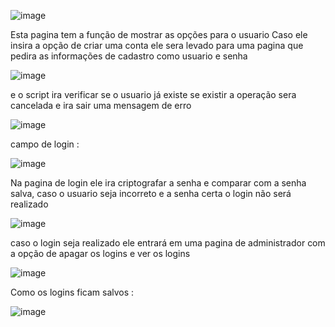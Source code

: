 ![image](https://github.com/Brayandev0/Pagina-de-logins-criptografados/assets/84828739/eeba0786-fcde-40bc-9408-6f0826fad5ed)

Esta pagina tem a função de mostrar as opções para o usuario 
Caso ele insira a opção de criar uma conta ele sera levado para uma pagina 
que pedira as informações de cadastro como usuario e senha 

![image](https://github.com/Brayandev0/Pagina-de-logins-criptografados/assets/84828739/9737f5ee-87bf-47ac-a5a6-fce6d98cfb1b)


e o script ira verificar se o usuario já existe
se existir a operação sera cancelada e ira sair uma mensagem de erro 

![image](https://github.com/Brayandev0/Pagina-de-logins-criptografados/assets/84828739/cd512710-43a5-443f-9eea-e374d7b61e1e)


campo de login : 

![image](https://github.com/Brayandev0/Pagina-de-logins-criptografados/assets/84828739/f70e9d8b-9c29-4ad5-b6bb-bccfc168efc8)


Na pagina de login ele ira criptografar a senha e comparar com a senha salva, caso o usuario seja incorreto e a senha certa 
o login não será realizado

![image](https://github.com/Brayandev0/Pagina-de-logins-criptografados/assets/84828739/9192ad5f-13d3-4f44-ac1a-6f65ff837dfe)


caso o login seja realizado ele entrará em uma pagina de administrador 
com a opção de apagar os logins e ver os logins 

![image](https://github.com/Brayandev0/Pagina-de-logins-criptografados/assets/84828739/36fa4c0a-a83a-4caa-be6c-f75c8c4c14ba)


Como os logins ficam salvos :

![image](https://github.com/Brayandev0/Pagina-de-logins-criptografados/assets/84828739/5005969f-8826-4669-8938-17af9c3898a6)
